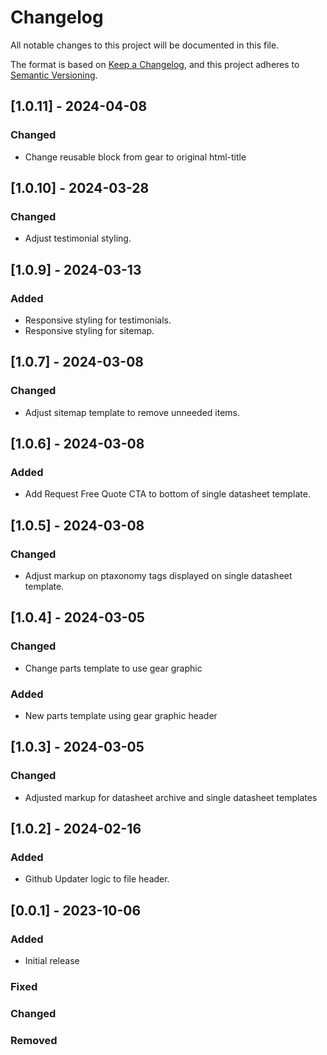 # Changelog

All notable changes to this project will be documented in this file.

The format is based on [Keep a Changelog](https://keepachangelog.com/en/1.0.0/),
and this project adheres to [Semantic Versioning](https://semver.org/spec/v2.0.0.html).

## [1.0.11] - 2024-04-08
### Changed
- Change reusable block from gear to original html-title

## [1.0.10] - 2024-03-28
### Changed
- Adjust testimonial styling. 

## [1.0.9] - 2024-03-13
### Added
- Responsive styling for testimonials.
- Responsive styling for sitemap.  

## [1.0.7] - 2024-03-08
### Changed
- Adjust sitemap template to remove unneeded items.  

## [1.0.6] - 2024-03-08
### Added
- Add Request Free Quote CTA to bottom of single datasheet template. 

## [1.0.5] - 2024-03-08
### Changed
- Adjust markup on ptaxonomy tags displayed on single datasheet template. 

## [1.0.4] - 2024-03-05
### Changed
- Change parts template to use gear graphic

### Added
- New parts template using gear graphic header

## [1.0.3] - 2024-03-05
### Changed
- Adjusted markup for datasheet archive and single datasheet templates

## [1.0.2] - 2024-02-16

### Added

- Github Updater logic to file header. 

## [0.0.1] - 2023-10-06

### Added

- Initial release

### Fixed

### Changed

### Removed
